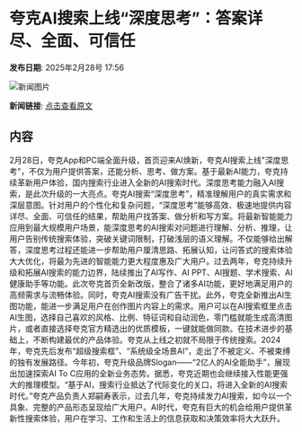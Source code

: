 # 夸克AI搜索上线“深度思考”：答案详尽、全面、可信任

**发布日期**: 2025年2月28号 17:56

![新闻图片](https://upload.chinaz.com/2025/0228/6387636214575823012889878.png)

**新闻链接**: [点击查看原文](https://www.aibase.com/zh/news/15853)

## 内容

2月28日，夸克App和PC端全面升级，首页迎来AI焕新，夸克AI搜索上线"深度思考"，不仅为用户提供答案，还能分析、思考、做方案。基于最新AI能力，夸克持续革新用户体验，国内搜索行业进入全新的AI搜索时代。深度思考能力融入AI搜索，是此次升级的一大亮点。夸克AI搜索“深度思考”，精准理解用户的真实需求和深层意图。针对用户的个性化和复杂问题，“深度思考”能够高效、极速地提供内容详尽、全面、可信任的结果，帮助用户找答案、做分析和写方案。将最新智能能力应用到最大规模用户场景，能深度思考的AI搜索对问题进行理解、分析、推理，让用户告别传统搜索体验，突破关键词限制，打破浅层的语义理解。不仅能够给出解答，深度思考过程还能进一步帮助用户厘清思路、拓展认知，让问答式的搜索体验大大优化，将最为先进的智能能力更大程度惠及广大用户。过去两年，夸克持续升级和拓展AI搜索的能力边界，陆续推出了AI写作、AI PPT、AI搜题、学术搜索、AI健康助手等功能。此次夸克首页全新改版，整合了诸多AI功能，更好地满足用户的高频需求与流畅体验。同时，夸克AI搜索没有广告干扰。此外，夸克全新推出AI生图功能，能进一步满足用户在创作图片内容上的需求。用户可以在AI搜索框里点击AI生图，选择自己喜欢的风格、比例、特征词和自动润色，零门槛就能生成高清图片，或者直接选择夸克官方精选出的优质模板，一键就能做同款。在技术进步的基础上，不断构建最优的产品体验。夸克从上线之初就不局限于传统搜索。2024年，夸克先后发布“超级搜索框”、“系统级全场景AI”，走出了不被定义、不被束缚的独有发展路径。今年初，夸克升级品牌Slogan——“2亿人的AI全能助手”，展现出加速探索AI To C应用的全新业务态势。据悉，夸克近期也会继续接入性能更强大的推理模型。“基于AI，搜索行业抵达了代际变化的关口，将进入全新的AI搜索时代。”夸克产品负责人郑嗣寿表示，过去几年，夸克持续发力AI搜索，如今以一个具象、完整的产品形态呈现给广大用户。AI时代，夸克有巨大的机会给用户提供革新性搜索体验，用户在学习、工作和生活上的信息获取和决策效率将大大跃升。
